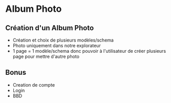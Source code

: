 # Album Photo

## Création d'un Album Photo
 - Création et choix de plusieurs modèles/schema
 - Photo uniquement dans notre explorateur
 - 1 page = 1 modèle/schema donc pouvoir à l'utilisateur de créer plusieurs page pour mettre d'autre photo
 
 ## Bonus
  - Creation de compte
  - Login
  - BBD
